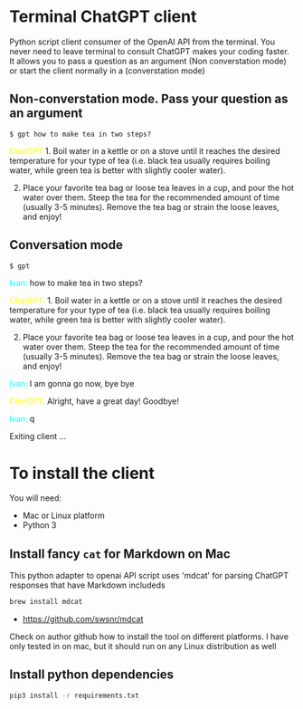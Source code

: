 # Terminal ChatGPT client

Python script client consumer of the OpenAI API from the terminal. You never need to leave terminal to consult ChatGPT makes your coding faster. It allows you to pass a question as an argument (Non converstation mode) or start the client normally in a (converstation mode)

## Non-converstation mode. Pass your question as an argument

```
$ gpt how to make tea in two steps?
```
<span style="color:yellow">ChatGPT</span> 1. Boil water in a kettle or on a stove until it reaches the desired temperature for your type of tea (i.e. black tea usually requires boiling water, while green tea is better with slightly cooler water).

 2. Place your favorite tea bag or loose tea leaves in a cup, and pour the hot water over them. Steep the tea for the recommended amount of time (usually 3-5 minutes). Remove the tea bag or strain the loose leaves, and enjoy!

## Conversation mode
```bash
$ gpt
```
<span style="color:cyan">Ivan: </span> how to make tea in two steps?

<span style="color:yellow">ChatGPT: </span>1. Boil water in a kettle or on a stove until it reaches the desired temperature for your type of tea (i.e. black tea usually requires boiling water, while green tea is better with slightly cooler water).

 2. Place your favorite tea bag or loose tea leaves in a cup, and pour the hot water over them. Steep the tea for the recommended amount of time (usually 3-5 minutes). Remove the tea bag or strain the loose leaves, and enjoy!

<span style="color:cyan">Ivan: </span>I am gonna go now, bye bye

<span style="color:yellow">ChatGPT: </span>Alright, have a great day! Goodbye!

<span style="color:cyan">Ivan: </span>q

Exiting client ...

# To install the client
You will need:

- Mac or Linux platform
- Python 3

## Install fancy `cat` for Markdown on Mac
This python adapter to openai API script uses 'mdcat' for parsing ChatGPT responses that have Markdown includeds

```bash
brew install mdcat
```

- https://github.com/swsnr/mdcat

Check on author github how to install the tool on different platforms. I have only tested in on mac, but it should run on any Linux distribution as well


## Install python dependencies

```bash
pip3 install -r requirements.txt
```